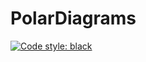 # PolarDiagrams
[![Code style: black](https://img.shields.io/badge/code%20style-black-000000.svg)](https://github.com/psf/black)
